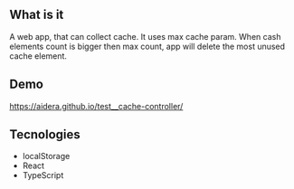 ## What is it
A web app, that can collect cache. It uses max cache param. When cash elements count is bigger then max count, app will delete the most unused cache element.

## Demo
https://aidera.github.io/test__cache-controller/

## Tecnologies
- localStorage
- React
- TypeScript

